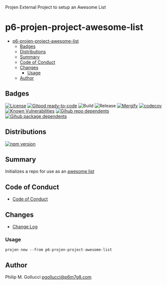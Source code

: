 Projen External Project to setup an Awesome List

# p6-projen-project-awesome-list
- [p6-projen-project-awesome-list](#p6-projen-project-awesome-list)
  - [Badges](#badges)
  - [Distributions](#distributions)
  - [Summary](#summary)
  - [Code of Conduct](#code-of-conduct)
  - [Changes](#changes)
    - [Usage](#usage)
  - [Author](#author)

## Badges

[![License](https://img.shields.io/badge/License-Apache%202.0-yellowgreen.svg)](https://opensource.org/licenses/Apache-2.0)
[![Gitpod ready-to-code](https://img.shields.io/badge/Gitpod-ready--to--code-blue?logo=gitpod)](https://gitpod.io/#https://github.com/p6m7g8/p6-projen-project-awesome-list)
![Build](https://github.com/p6m7g8/p6-projen-project-awesome-list/workflows/Build/badge.svg)
![Release](https://github.com/p6m7g8/p6-projen-project-awesome-list/workflows/Release/badge.svg)
[![Mergify](https://img.shields.io/endpoint.svg?url=https://gh.mergify.io/badges/p6m7g8/p6-projen-project-awesome-list/&style=flat)](https://mergify.io)
[![codecov](https://codecov.io/gh/p6m7g8/p6-projen-project-awesome-list/branch/master/graph/badge.svg?token=14Yj1fZbew)](https://codecov.io/gh/p6m7g8/p6-projen-project-awesome-list)
[![Known Vulnerabilities](https://snyk.io/test/github/p6m7g8/p6-projen-project-awesome-list/badge.svg?targetFile=package.json)](https://snyk.io/test/github/p6m7g8/p6-projen-project-awesome-list?targetFile=package.json)
[![Gihub repo dependents](https://badgen.net/github/dependents-repo/p6m7g8/p6-projen-project-awesome-list)](https://github.com/p6m7g8/p6-projen-project-awesome-list/network/dependents?dependent_type=REPOSITORY)
[![Gihub package dependents](https://badgen.net/github/dependents-pkg/p6m7g8/p6-projen-project-awesome-list)](https://github.com/p6m7g8/p6-projen-project-awesome-list/network/dependents?dependent_type=PACKAGE)

## Distributions

[![npm version](https://badge.fury.io/js/p6-projen-project-awesome-list.svg)](https://badge.fury.io/js/p6-projen-project-awesome-list)

## Summary

Initializes a repo for use as an [awesome list](https://github.com/topics/awesome-list)

## Code of Conduct

- [Code of Conduct](https://github.com/p6m7g8/.github/blob/master/CODE_OF_CONDUCT.md)

## Changes

- [Change Log](CHANGELOG.md)

### Usage

```shell
projen new --from p6-projen-project-awesome-list
```

## Author

Philip M. Gollucci <pgollucci@p6m7g8.com>
